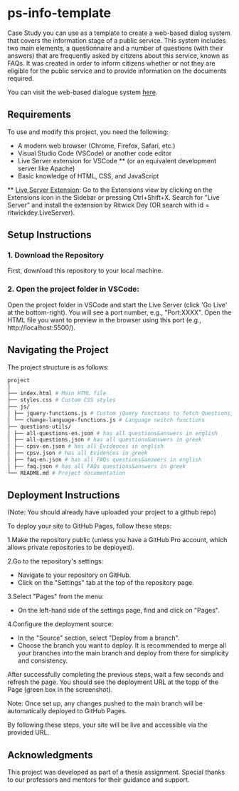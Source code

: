 # ps-info-template

Case Study you can use as a template to create a web-based dialog system that covers the information stage of a public service. This system includes two main elements, a questionnaire and a number of questions (with their answers) that are frequently asked by citizens about this service, known as FAQs. It was created in order to inform citizens whether or not they are eligible for the public service and to provide information on the documents required.

You can visit the web-based dialogue system [here](https://govgr-mobility-card.github.io/info-for-mobility-card-gr/).

## Requirements

To use and modify this project, you need the following:

- A modern web browser (Chrome, Firefox, Safari, etc.)
- Visual Studio Code (VSCode) or another code editor
- Live Server extension for VSCode \*\* (or an equivalent development server like Apache)
- Basic knowledge of HTML, CSS, and JavaScript

\*\* [Live Server Extension](https://marketplace.visualstudio.com/items?itemName=ritwickdey.LiveServer): Go to the Extensions view by clicking on the Extensions icon in the Sidebar or pressing Ctrl+Shift+X. Search for "Live Server" and install the extension by Ritwick Dey (OR search with id = ritwickdey.LiveServer). 

## Setup Instructions

### 1. Download the Repository

First, download this repository to your local machine.

### 2. Open the project folder in VSCode:

Open the project folder in VSCode and start the Live Server (click 'Go Live' at the bottom-right). You will see a port number, e.g., "Port:XXXX". Open the HTML file you want to preview in the browser using this port (e.g., http://localhost:5500/).

## Navigating the Project

The project structure is as follows:

```sh
project
│
├── index.html # Main HTML file
├── styles.css # Custom CSS styles
├── js/
│ ├── jquery-functions.js # Custom jQuery functions to fetch Questions, Evidences, FAQs and to handle answers in the questionnaire
│ └── change-language-functions.js # Language switch functions
├── questions-utils/
│ ├── all-questions-en.json # has all questions&answers in english
│ ├── all-questions.json # has all questions&answers in greek
│ ├── cpsv-en.json # has all Evidences in english
│ ├── cpsv.json # has all Evidences in greek
│ ├── faq-en.json # has all FAQs questions&answers in english
│ ├── faq.json # has all FAQs questions&answers in greek
└── README.md # Project documentation
```
## Deployment Instructions

(Note: You should already have uploaded your project to a github repo)

To deploy your site to GitHub Pages, follow these steps: 

1.Make the repository public (unless you have a GitHub Pro account, which allows private repositories to be deployed).

2.Go to the repository's settings:
- Navigate to your repository on GitHub.
- Click on the "Settings" tab at the top of the repository page.

3.Select "Pages" from the menu:
- On the left-hand side of the settings page, find and click on "Pages".

4.Configure the deployment source:
- In the "Source" section, select "Deploy from a branch".
- Choose the branch you want to deploy. It is recommended to merge all your branches into the main branch and deploy from there for simplicity and consistency.

After successfully completing the previous steps, wait a few seconds and refresh the page. You should see the deployment URL at the topp of the Page (green box in the screenshot).

Note: Once set up, any changes pushed to the main branch will be automatically deployed to GitHub Pages.

By following these steps, your site will be live and accessible via the provided URL.

## Acknowledgments

This project was developed as part of a thesis assignment. Special thanks to our professors and mentors for their guidance and support.
